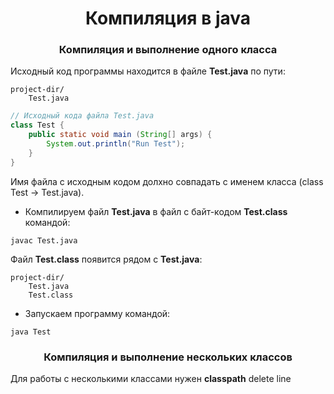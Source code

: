 <div id="header" align="center">
    <h1>Компиляция в java</h1>
</div>

<div id="header" align="center">
    <h3>Компиляция и выполнение одного класса</h3>
</div>

Исходный код программы находится в файле **Test.java** по пути:

```
project-dir/
	Test.java
```

```java
// Исходный кода файла Test.java
class Test {
	public static void main (String[] args) {
		System.out.println("Run Test");
	}
}
```

Имя файла с исходным кодом долхно совпадать с именем класса (class Test -> Test.java).

* Компилируем файл **Test.java** в файл с байт-кодом **Test.class** командой:

```javac Test.java```

Файл **Test.class** появится рядом с **Test.java**:

```
project-dir/
	Test.java
	Test.class
```

* Запускаем программу командой:

```java Test```


<div id="header" align="center">
    <h3>Компиляция и выполнение нескольких классов</h3>
</div>

Для работы с несколькими классами нужен **classpath**
delete line
